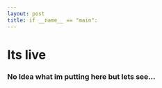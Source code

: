 ```yaml
---
layout: post
title: if __name__ == "main":
---
```

# Its live

### No Idea what im putting here but lets see...
